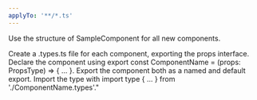 ```yaml
---
applyTo: '**/*.ts'
---
```

Use the structure of SampleComponent for all new components.

Create a .types.ts file for each component, exporting the props interface.
Declare the component using export const ComponentName = (props: PropsType) => { ... }.
Export the component both as a named and default export.
Import the type with import type { ... } from './ComponentName.types'."